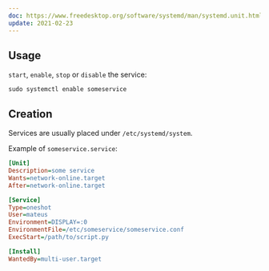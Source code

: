 ```yaml
---
doc: https://www.freedesktop.org/software/systemd/man/systemd.unit.html
update: 2021-02-23
---
```


## Usage

`start`, `enable`, `stop` or `disable` the service:

```shell
sudo systemctl enable someservice
```

## Creation

Services are usually placed under `/etc/systemd/system`.

Example of `someservice.service`:

```ini
[Unit]
Description=some service
Wants=network-online.target
After=network-online.target

[Service]
Type=oneshot
User=mateus
Environment=DISPLAY=:0
EnvironmentFile=/etc/someservice/someservice.conf
ExecStart=/path/to/script.py

[Install]
WantedBy=multi-user.target
```
